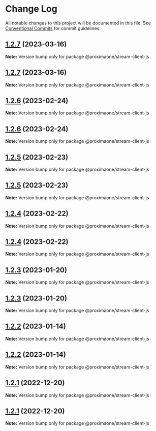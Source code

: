 # Change Log

All notable changes to this project will be documented in this file.
See [Conventional Commits](https://conventionalcommits.org) for commit guidelines.

## [1.2.7](https://github.com/proxima-one/stream-client-js/compare/v1.2.6...v1.2.7) (2023-03-16)

**Note:** Version bump only for package @proximaone/stream-client-js

## [1.2.7](https://github.com/proxima-one/stream-client-js/compare/v1.2.6...v1.2.7) (2023-03-16)

**Note:** Version bump only for package @proximaone/stream-client-js

## [1.2.6](https://github.com/proxima-one/stream-client-js/compare/v1.2.5...v1.2.6) (2023-02-24)

**Note:** Version bump only for package @proximaone/stream-client-js

## [1.2.6](https://github.com/proxima-one/stream-client-js/compare/v1.2.5...v1.2.6) (2023-02-24)

**Note:** Version bump only for package @proximaone/stream-client-js

## [1.2.5](https://github.com/proxima-one/stream-client-js/compare/v1.2.4...v1.2.5) (2023-02-23)

**Note:** Version bump only for package @proximaone/stream-client-js

## [1.2.5](https://github.com/proxima-one/stream-client-js/compare/v1.2.4...v1.2.5) (2023-02-23)

**Note:** Version bump only for package @proximaone/stream-client-js

## [1.2.4](https://github.com/proxima-one/stream-client-js/compare/v1.2.3...v1.2.4) (2023-02-22)

**Note:** Version bump only for package @proximaone/stream-client-js

## [1.2.4](https://github.com/proxima-one/stream-client-js/compare/v1.2.3...v1.2.4) (2023-02-22)

**Note:** Version bump only for package @proximaone/stream-client-js

## [1.2.3](https://github.com/proxima-one/stream-client-js/compare/v1.2.2...v1.2.3) (2023-01-20)

**Note:** Version bump only for package @proximaone/stream-client-js

## [1.2.3](https://github.com/proxima-one/stream-client-js/compare/v1.2.2...v1.2.3) (2023-01-20)

**Note:** Version bump only for package @proximaone/stream-client-js

## [1.2.2](https://github.com/proxima-one/stream-client-js/compare/v1.2.1...v1.2.2) (2023-01-14)

**Note:** Version bump only for package @proximaone/stream-client-js

## [1.2.2](https://github.com/proxima-one/stream-client-js/compare/v1.2.1...v1.2.2) (2023-01-14)

**Note:** Version bump only for package @proximaone/stream-client-js

## [1.2.1](https://github.com/proxima-one/stream-client-js/compare/v1.2.0...v1.2.1) (2022-12-20)

**Note:** Version bump only for package @proximaone/stream-client-js

## [1.2.1](https://github.com/proxima-one/stream-client-js/compare/v1.2.0...v1.2.1) (2022-12-20)

**Note:** Version bump only for package @proximaone/stream-client-js
